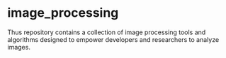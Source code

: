 # image_processing
Thus repository contains a collection of image processing tools and algorithms designed to empower developers and researchers to analyze images. 
